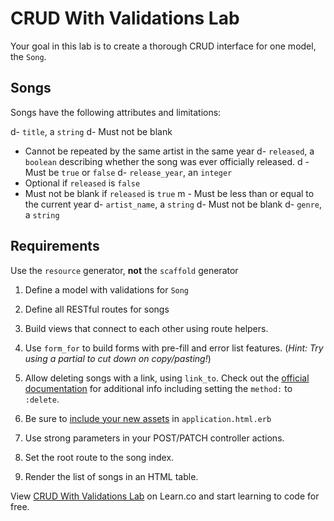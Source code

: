 # CRUD With Validations Lab

Your goal in this lab is to create a thorough CRUD interface for one model, the
`Song`.

## Songs

Songs have the following attributes and limitations:

d- `title`, a `string`
  d- Must not be blank
  - Cannot be repeated by the same artist in the same year
d- `released`, a `boolean` describing whether the song was ever officially
  released.
  d - Must be `true` or `false`
d- `release_year`, an `integer`
  - Optional if `released` is `false`
  - Must not be blank if `released` is `true`
  m - Must be less than or equal to the current year
d- `artist_name`, a `string`
  d- Must not be blank
d- `genre`, a `string`

## Requirements

Use the `resource` generator, **not** the `scaffold` generator

1.  Define a model with validations for `Song`

2.  Define all RESTful routes for songs

3.  Build views that connect to each other using route helpers.

4.  Use `form_for` to build forms with pre-fill and error list features. (_Hint:
    Try using a partial to cut down on copy/pasting!_)

5.  Allow deleting songs with a link, using `link_to`. Check out the [official
    documentation][link_to] for additional info including setting the `method:` to
    `:delete`.

6.  Be sure to [include your new assets][assets] in `application.html.erb`

7.  Use strong parameters in your POST/PATCH controller actions.

8.  Set the root route to the song index.

9.  Render the list of songs in an HTML table.

<p data-visibility='hidden'>View <a href='https://learn.co/lessons/crud-with-validations-lab' title='CRUD With Validations Lab'>CRUD With Validations Lab</a> on Learn.co and start learning to code for free.</p>

[link_to]: http://api.rubyonrails.org/classes/ActionView/Helpers/UrlHelper.html#method-i-link_to
[assets]: http://apidock.com/rails/v4.2.1/ActionView/Helpers/AssetTagHelper/javascript_include_tag
